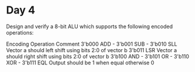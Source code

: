 # Day 4
Design and verify a 8-bit ALU which supports the following encoded operations:

Encoding	Operation	Comment
3'b000	ADD	-
3'b001	SUB	-
3'b010	SLL	Vector a should left shift using bits 2:0 of vector b
3'b011	LSR	Vector a should right shift using bits 2:0 of vector b
3'b100	AND	-
3'b101	OR	-
3'b110	XOR	-
3'b111	EQL	Output should be 1 when equal otherwise 0
